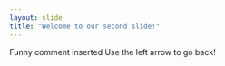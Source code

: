 ```yaml
---
layout: slide
title: "Welcome to our second slide!"
---
```

Funny comment inserted
Use the left arrow to go back!
